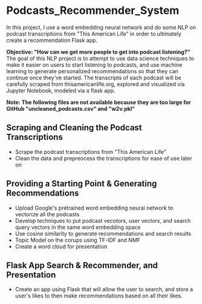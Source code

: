 # Podcasts_Recommender_System
In this project, I use a word embedding neural network and do some NLP on podcast transcriptions from "This American Life" in order to ultimately create a recommendation Flask app.

**Objective: "How can we get more people to get into podcast listening?"**
The goal of this NLP project is to attempt to use data science techniques to make it easier on users to start listening to podcasts, and use machine learning to generate personalized recommendations so that they can continue once they've started. The transcripts of each podcast will be carefully scraped from thisamericanlife.org, explored and visualized via Jupyter Notebook, modeled via a flask app.

**Note: The following files are not available because they are too large for GitHub "uncleaned_podcasts.csv" and "w2v.pkl"**

## Scraping and Cleaning the Podcast Transcriptions
- Scrape the podcast transcriptions from "This American Life"
- Clean the data and prepreocess the transcriptions for ease of use later on

## Providing a Starting Point & Generating Recommendations

- Upload Google's pretrained word embedding neural network to vectorize all the podcasts
- Develop techniques to put podcast vecotors, user vectors, and search query vectors in the same word embedding space
- Use cosine similarity to generate recommendations and search results
- Topic Model on the corups using TF-IDF and NMF
- Create a word cloud for presentation

## Flask App Search & Recommender, and Presentation

- Create an app using Flask that will allow the user to search, and store a user's likes to then make recommendations based on all their likes. 

